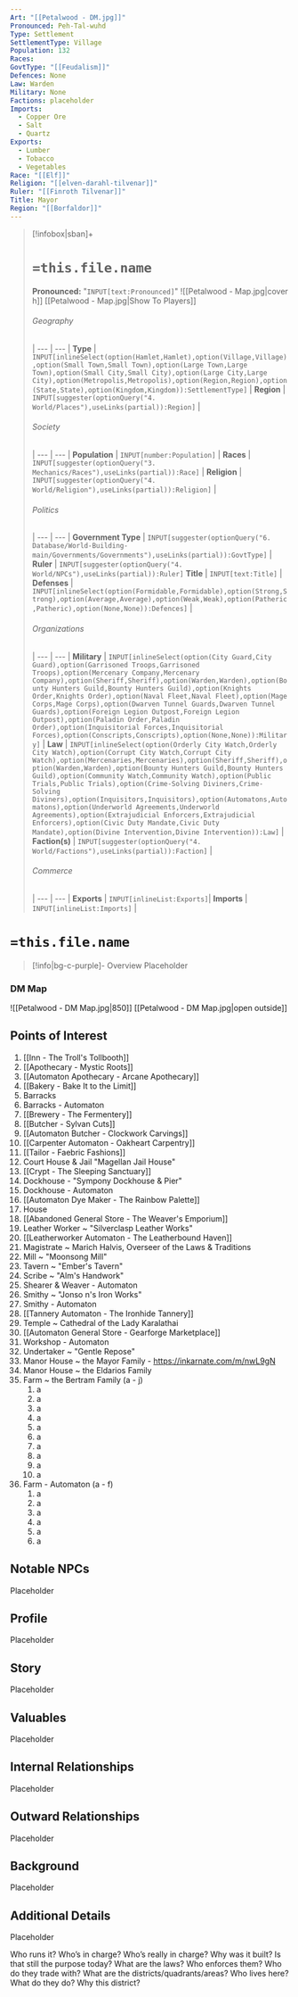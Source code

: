 ```yaml
---
Art: "[[Petalwood - DM.jpg]]"
Pronounced: Peh-Tal-wuhd
Type: Settlement
SettlementType: Village
Population: 132
Races: 
GovtType: "[[Feudalism]]"
Defences: None
Law: Warden
Military: None
Factions: placeholder
Imports:
  - Copper Ore
  - Salt
  - Quartz
Exports:
  - Lumber
  - Tobacco
  - Vegetables
Race: "[[Elf]]"
Religion: "[[elven-darahl-tilvenar]]"
Ruler: "[[Finroth Tilvenar]]"
Title: Mayor
Region: "[[Borfaldor]]"
---
```



> [!infobox|sban]+
> # `=this.file.name`
> **Pronounced:**  "`INPUT[text:Pronounced]`"
>![[Petalwood - Map.jpg|cover h]]
>[[Petalwood - Map.jpg|Show To Players]]
> ###### Geography
>  | 
> --- | --- |
> **Type** | `INPUT[inlineSelect(option(Hamlet,Hamlet),option(Village,Village),option(Small Town,Small Town),option(Large Town,Large Town),option(Small City,Small City),option(Large City,Large City),option(Metropolis,Metropolis),option(Region,Region),option(State,State),option(Kingdom,Kingdom)):SettlementType]` |
> **Region** | `INPUT[suggester(optionQuery("4. World/Places"),useLinks(partial)):Region]` |
> ###### Society
>  | 
> --- | --- |
> **Population** | `INPUT[number:Population]` |
> **Races** | `INPUT[suggester(optionQuery("3. Mechanics/Races"),useLinks(partial)):Race]` |
> **Religion** | `INPUT[suggester(optionQuery("4. World/Religion"),useLinks(partial)):Religion]` |
> ###### Politics
>  | 
> --- | --- |
> **Government Type** | `INPUT[suggester(optionQuery("6. Database/World-Building-main/Governments/Governments"),useLinks(partial)):GovtType]` |
> **Ruler** | `INPUT[suggester(optionQuery("4. World/NPCs"),useLinks(partial)):Ruler]`
>  **Title** | `INPUT[text:Title]` |
> **Defenses** | `INPUT[inlineSelect(option(Formidable,Formidable),option(Strong,Strong),option(Average,Average),option(Weak,Weak),option(Patheric,Patheric),option(None,None)):Defences]` |
> ###### Organizations
>  | 
> --- | --- |
> **Military** | `INPUT[inlineSelect(option(City Guard,City Guard),option(Garrisoned Troops,Garrisoned Troops),option(Mercenary Company,Mercenary Company),option(Sheriff,Sheriff),option(Warden,Warden),option(Bounty Hunters Guild,Bounty Hunters Guild),option(Knights Order,Knights Order),option(Naval Fleet,Naval Fleet),option(Mage Corps,Mage Corps),option(Dwarven Tunnel Guards,Dwarven Tunnel Guards),option(Foreign Legion Outpost,Foreign Legion Outpost),option(Paladin Order,Paladin Order),option(Inquisitorial Forces,Inquisitorial Forces),option(Conscripts,Conscripts),option(None,None)):Military]` |
> **Law** | `INPUT[inlineSelect(option(Orderly City Watch,Orderly City Watch),option(Corrupt City Watch,Corrupt City Watch),option(Mercenaries,Mercenaries),option(Sheriff,Sheriff),option(Warden,Warden),option(Bounty Hunters Guild,Bounty Hunters Guild),option(Community Watch,Community Watch),option(Public Trials,Public Trials),option(Crime-Solving Diviners,Crime-Solving Diviners),option(Inquisitors,Inquisitors),option(Automatons,Automatons),option(Underworld Agreements,Underworld Agreements),option(Extrajudicial Enforcers,Extrajudicial Enforcers),option(Civic Duty Mandate,Civic Duty Mandate),option(Divine Intervention,Divine Intervention)):Law]` |
> **Faction(s)** | `INPUT[suggester(optionQuery("4. World/Factions"),useLinks(partial)):Faction]` |
> ###### Commerce
>  | 
> --- | --- |
> **Exports** | `INPUT[inlineList:Exports]`|
> **Imports** | `INPUT[inlineList:Imports]` |


# **`=this.file.name`**
> [!info|bg-c-purple]- Overview
Placeholder

### DM Map
![[Petalwood - DM Map.jpg|850]]
[[Petalwood - DM Map.jpg|open outside]]





## Points of Interest
1. [[Inn - The Troll's Tollbooth]]
2. [[Apothecary - Mystic Roots]]
3. [[Automaton Apothecary - Arcane Apothecary]] 
4. [[Bakery - Bake It to the Limit]]
5. Barracks  
6. Barracks - Automaton 
7. [[Brewery - The Fermentery]]
8. [[Butcher - Sylvan Cuts]]
9. [[Automaton Butcher - Clockwork Carvings]] 
10. [[Carpenter Automaton - Oakheart Carpentry]]
11. [[Tailor - Faebric Fashions]]
12. Court House & Jail "Magellan Jail House"
13. [[Crypt - The Sleeping Sanctuary]]
14. Dockhouse - "Sympony Dockhouse & Pier"
15. Dockhouse - Automaton
16. [[Automaton Dye Maker - The Rainbow Palette]]
17. House
18. [[Abandoned General Store - The Weaver's Emporium]]
19. Leather Worker ~ "Silverclasp Leather Works"
20. [[Leatherworker Automaton - The Leatherbound Haven]]
21. Magistrate ~ Marich  Halvis, Overseer of the Laws & Traditions
22. Mill ~ "Moonsong Mill"
23. Tavern ~ "Ember's Tavern"
24. Scribe ~ "Alm's Handwork"
25. Shearer & Weaver - Automaton
26. Smithy ~ "Jonso n's Iron Works"
27. Smithy - Automaton
28. [[Tannery Automaton - The Ironhide Tannery]]
29. Temple ~ Cathedral of the Lady Karalathai
30. [[Automaton General Store - Gearforge Marketplace]]
31. Workshop  - Automaton
32. Undertaker ~ "Gentle Repose"
33. Manor House ~ the Mayor Family - https://inkarnate.com/m/nwL9gN
34. Manor House ~ the Eldarios Family
35. Farm ~ the Bertram Family (a - j)
	1. a
	2. a
	3. a
	4. a
	5. a
	6. a
	7. a
	8. a
	9. a
	10. a
36. Farm - Automaton (a - f)
	1. a
	2. a
	3. a
	4. a
	5. a
	6. a

## Notable NPCs
Placeholder

## Profile
Placeholder

## Story
Placeholder


## Valuables
Placeholder

## Internal Relationships
Placeholder

## Outward Relationships
Placeholder

## Background
Placeholder

## Additional Details
Placeholder





Who runs it? 
Who’s in charge?
Who’s really in charge?
Why was it built? 
Is that still the purpose today? 
What are the laws? 
Who enforces them?
Who do they trade with?
What are the districts/quadrants/areas?
Who lives here?
What do they do?
Why this district?	
